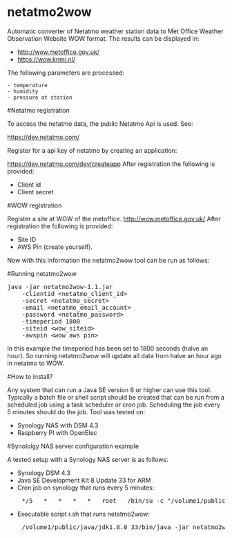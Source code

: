 # netatmo2wow

Automatic converter of Netatmo weather station data to Met Office Weather Observation Website WOW format. The results can be displayed in:

- http://wow.metoffice.gov.uk/
- https://wow.knmi.nl/

The following parameters are processed:

    - temperature
    - humidity
    - pressure at station

#Netatmo registration

To access the netatmo data, the public Netatmo Api is used. See:

https://dev.netatmo.com/

Register for a api key of netatmo by creating an application:

https://dev.netatmo.com/dev/createapp
After registration the following is provided:

- Client id
- Client secret


#WOW registration

Register a site at WOW of the metoffice.
http://wow.metoffice.gov.uk/
After registration the following is provided:

- Site ID
- AWS Pin (create yourself).

Now  with this information the netatmo2wow tool can be run as follows:

#Running netatmo2wow
<pre>
java -jar netatmo2wow-1.1.jar
    -clientid &lt;netatmo_client_id&gt;
    -secret &lt;netatmo_secret&gt;
    -email &lt;netatmo_email_account&gt;
    -password &lt;netatmo_password&gt;
    -timeperiod 1800
    -siteid &lt;wow_siteid&gt;
    -awspin &lt;wow_aws_pin&gt;
</pre>

In this example the timeperiod has been set to 1800 seconds (halve an hour).
So running netatmo2wow will update all data from halve an hour ago in netatmo to WOW.

#How to install?

Any system that can run a Java SE version 6 or higher can use this tool.
Typically a batch file or shell script should be created that can be run from a scheduled job using a task scheduler or cron job.
Scheduling the job every 5 minutes should do the job.
Tool was tested on:

- Synology NAS with DSM 4.3
- Raspberry PI with OpenElec

#Synololgy NAS server configuration example

A tested setup with a Synology NAS server is as follows:

- Synology DSM 4.3
- Java SE Development Kit 8 Update 33 for ARM
- Cron job on synology that runs every 5 minutes:
<pre>
    */5   *   *   *   *   root   /bin/su -c "/volume1/public/netatmo/r.sh" admin
</pre>
- Executable script r.sh that runs netatmo2wow:
<pre>
    /volume1/public/java/jdk1.8.0_33/bin/java -jar netatmo2wow-1.1.jar -clientid ......
</pre>

